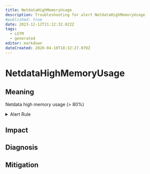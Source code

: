 ```yaml
---
title: NetdataHighMemoryUsage
description: Troubleshooting for alert NetdataHighMemoryUsage
#published: true
date: 2023-12-12T21:12:32.022Z
tags: 
  - LGTM
  - generated
editor: markdown
dateCreated: 2020-04-10T18:32:27.079Z
---
```


# NetdataHighMemoryUsage

## Meaning
[//]: # "Short paragraph that explains what the alert means"
Netdata high memory usage (> 80%)

<details>
  <summary>Alert Rule</summary>

{{% rule "netdata/netdata-internal.yml" "NetdataHighMemoryUsage" %}}

<!-- Rule when generated

```yaml
alert: NetdataHighMemoryUsage
expr: 100 / netdata_system_ram_MiB_average * netdata_system_ram_MiB_average{dimension=~"free|cached"} < 20
for: 5m
labels:
    severity: warning
annotations:
    summary: Netdata high memory usage (instance {{ $labels.instance }})
    description: |-
        Netdata high memory usage (> 80%)
          VALUE = {{ $value }}
          LABELS = {{ $labels }}
    runbook: https://github.com/srerun/prometheus-alerts/blob/main/content/runbooks/netdata-internal/NetdataHighMemoryUsage.md

```

-->

</details>


## Impact
[//]: # "What could / will happen if the alert is not addressed"



## Diagnosis
[//]: # "Steps to take to identify the cause of the problem"



## Mitigation
[//]: # "The steps necessary to resolve the alert"

